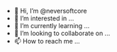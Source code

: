 - 👋 Hi, I’m @neversoftcore
- 👀 I’m interested in ...
- 🌱 I’m currently learning ...
- 💞️ I’m looking to collaborate on ...
- 📫 How to reach me ...

<!---
neversoftcore/neversoftcore is a ✨ special ✨ repository because its `README.md` (this file) appears on your GitHub profile.
You can click the Preview link to take a look at your changes.
--->
